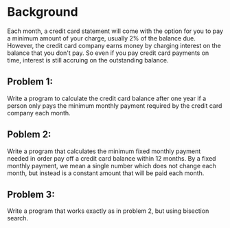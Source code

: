 # Background


Each month, a credit card statement will come with the option for you to pay a minimum amount of your charge, usually 2% of the balance due. However, the credit card company earns money by charging interest on the balance that you don't pay. So even if you pay credit card payments on time, interest is still accruing on the outstanding balance.


## Problem 1:


Write a program to calculate the credit card balance after one year if a person only pays the minimum monthly payment required by the credit card company each month.


## Poblem 2:


Write a program that calculates the minimum fixed monthly payment needed in order pay off a credit card balance within 12 months. By a fixed monthly payment, we mean a single number which does not change each month, but instead is a constant amount that will be paid each month.


## Problem 3:


Write a program that works exactly as in problem 2, but using bisection search.
